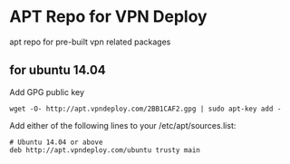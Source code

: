 # APT Repo for VPN Deploy 

apt repo  for pre-built vpn related packages 

## for ubuntu 14.04

Add GPG public key

```
wget -O- http://apt.vpndeploy.com/2BB1CAF2.gpg | sudo apt-key add -
```

Add either of the following lines to your /etc/apt/sources.list:

```
# Ubuntu 14.04 or above
deb http://apt.vpndeploy.com/ubuntu trusty main
```


